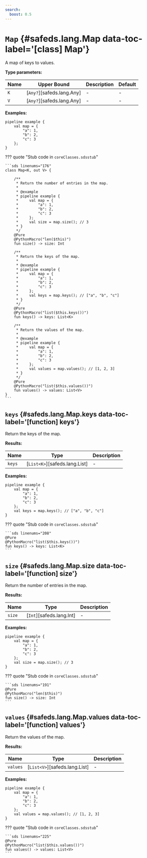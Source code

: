 ```yaml
---
search:
  boost: 0.5
---
```


# <code class="doc-symbol doc-symbol-class"></code> `Map` {#safeds.lang.Map data-toc-label='[class] Map'}

A map of keys to values.

**Type parameters:**

| Name | Upper Bound | Description | Default |
|------|-------------|-------------|---------|
| `K` | [`Any?`][safeds.lang.Any] | - | - |
| `V` | [`Any?`][safeds.lang.Any] | - | - |

**Examples:**

```sds
pipeline example {
    val map = {
        "a": 1,
        "b": 2,
        "c": 3
    };
}
```

??? quote "Stub code in `coreClasses.sdsstub`"

    ```sds linenums="176"
    class Map<K, out V> {

        /**
         * Return the number of entries in the map.
         *
         * @example
         * pipeline example {
         *     val map = {
         *         "a": 1,
         *         "b": 2,
         *         "c": 3
         *     };
         *     val size = map.size(); // 3
         * }
         */
        @Pure
        @PythonMacro("len($this)")
        fun size() -> size: Int

        /**
         * Return the keys of the map.
         *
         * @example
         * pipeline example {
         *     val map = {
         *         "a": 1,
         *         "b": 2,
         *         "c": 3
         *     };
         *     val keys = map.keys(); // ["a", "b", "c"]
         * }
         */
        @Pure
        @PythonMacro("list($this.keys())")
        fun keys() -> keys: List<K>

        /**
         * Return the values of the map.
         *
         * @example
         * pipeline example {
         *     val map = {
         *         "a": 1,
         *         "b": 2,
         *         "c": 3
         *     };
         *     val values = map.values(); // [1, 2, 3]
         * }
         */
        @Pure
        @PythonMacro("list($this.values())")
        fun values() -> values: List<V>
    }
    ```

## <code class="doc-symbol doc-symbol-function"></code> `keys` {#safeds.lang.Map.keys data-toc-label='[function] keys'}

Return the keys of the map.

**Results:**

| Name | Type | Description |
|------|------|-------------|
| `keys` | [`List<K>`][safeds.lang.List] | - |

**Examples:**

```sds hl_lines="7"
pipeline example {
    val map = {
        "a": 1,
        "b": 2,
        "c": 3
    };
    val keys = map.keys(); // ["a", "b", "c"]
}
```

??? quote "Stub code in `coreClasses.sdsstub`"

    ```sds linenums="208"
    @Pure
    @PythonMacro("list($this.keys())")
    fun keys() -> keys: List<K>
    ```

## <code class="doc-symbol doc-symbol-function"></code> `size` {#safeds.lang.Map.size data-toc-label='[function] size'}

Return the number of entries in the map.

**Results:**

| Name | Type | Description |
|------|------|-------------|
| `size` | [`Int`][safeds.lang.Int] | - |

**Examples:**

```sds hl_lines="7"
pipeline example {
    val map = {
        "a": 1,
        "b": 2,
        "c": 3
    };
    val size = map.size(); // 3
}
```

??? quote "Stub code in `coreClasses.sdsstub`"

    ```sds linenums="191"
    @Pure
    @PythonMacro("len($this)")
    fun size() -> size: Int
    ```

## <code class="doc-symbol doc-symbol-function"></code> `values` {#safeds.lang.Map.values data-toc-label='[function] values'}

Return the values of the map.

**Results:**

| Name | Type | Description |
|------|------|-------------|
| `values` | [`List<V>`][safeds.lang.List] | - |

**Examples:**

```sds hl_lines="7"
pipeline example {
    val map = {
        "a": 1,
        "b": 2,
        "c": 3
    };
    val values = map.values(); // [1, 2, 3]
}
```

??? quote "Stub code in `coreClasses.sdsstub`"

    ```sds linenums="225"
    @Pure
    @PythonMacro("list($this.values())")
    fun values() -> values: List<V>
    ```

